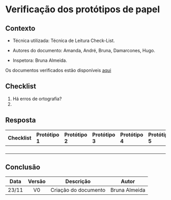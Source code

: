 # Verificação dos protótipos de papel
<!--  muda conforme o documento que você for verificar -->

## Contexto

- Técnica utilizada: Técnica de Leitura Check-List.
<!-- É a verificação padrão, todo mundo usa essa -->
- Autores do documento: Amanda, André, Bruna, Damarcones, Hugo.
<!-- Quem fez o documento que está sendo verificado -->
- Inspetora: Bruna Almeida.
<!-- Quem está fazendo a verificação -->
<p align = "justify">Os documentos verificados estão disponíveis <a href="https://interacao-humano-computador.github.io/2020.1-Prefeiturade-Aguas-Lindas-de-Goias/prototipo_papel/prototipo_principal/">aqui</a></p>
<!-- Coloca o link do documento q tá sendo verificado -->

## Checklist
<!-- Fazer perguntas que levem à padronização do documento -->

1. Há erros de ortografia?
2. 

## Resposta

<!-- Responder através de tabela, SIM ou NÃO -->

|Checklist|Protótipo 1|Protótipo 2|Protótipo 3|Protótipo 4|Protótipo 5|
|:--------|:----------|:----------|:----------|:----------|:----------|
|||||||
|||||||
|||||||
|||||||

## Conclusão

<!-- Concluir falando como foi a verificação, se tem muitas coisas pra mudar, se os documentos diferem muito dos outros -->

| Data | Versão |           Descrição             |    Autor    |
|:----:|:------:|:-------------------------------:|:-----------:|
|23/11 |V0      |     Criação do documento        |Bruna Almeida|